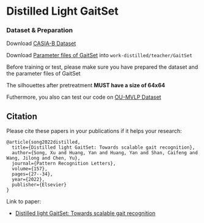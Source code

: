 # Distilled Light GaitSet
### Dataset & Preparation
Download [CASIA-B Dataset](http://www.cbsr.ia.ac.cn/english/Gait%20Databases.asp)

Download [Parameter files of GaitSet](https://github.com/AbnerHqC/GaitSet/tree/master/work/checkpoint/GaitSet) into `work-distilled/teacher/GaitSet`

Before training or test, please make sure you have prepared the dataset and the parameter files of GaitSet

The silhouettes after pretreatment **MUST have a size of 64x64**

Futhermore, you also can test our code on [OU-MVLP Dataset](http://www.am.sanken.osaka-u.ac.jp/BiometricDB/GaitMVLP.html)

## Citation
Please cite these papers in your publications if it helps your research:
```
@article{song2022distilled,
  title={Distilled light GaitSet: Towards scalable gait recognition},
  author={Song, Xu and Huang, Yan and Huang, Yan and Shan, Caifeng and Wang, Jilong and Chen, Yu},
  journal={Pattern Recognition Letters},
  volume={157},
  pages={27--34},
  year={2022},
  publisher={Elsevier}
}
```
Link to paper:
- [Distilled light GaitSet: Towards scalable gait recognition](https://www.sciencedirect.com/science/article/pii/S0167865522000848)

